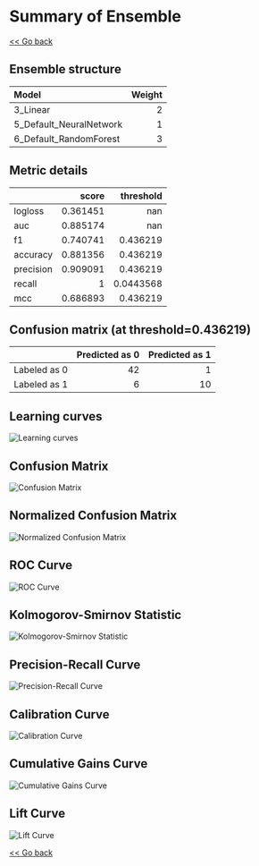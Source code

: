 # Summary of Ensemble

[<< Go back](../README.md)


## Ensemble structure
| Model                   |   Weight |
|:------------------------|---------:|
| 3_Linear                |        2 |
| 5_Default_NeuralNetwork |        1 |
| 6_Default_RandomForest  |        3 |

## Metric details
|           |    score |   threshold |
|:----------|---------:|------------:|
| logloss   | 0.361451 | nan         |
| auc       | 0.885174 | nan         |
| f1        | 0.740741 |   0.436219  |
| accuracy  | 0.881356 |   0.436219  |
| precision | 0.909091 |   0.436219  |
| recall    | 1        |   0.0443568 |
| mcc       | 0.686893 |   0.436219  |


## Confusion matrix (at threshold=0.436219)
|              |   Predicted as 0 |   Predicted as 1 |
|:-------------|-----------------:|-----------------:|
| Labeled as 0 |               42 |                1 |
| Labeled as 1 |                6 |               10 |

## Learning curves
![Learning curves](learning_curves.png)
## Confusion Matrix

![Confusion Matrix](confusion_matrix.png)


## Normalized Confusion Matrix

![Normalized Confusion Matrix](confusion_matrix_normalized.png)


## ROC Curve

![ROC Curve](roc_curve.png)


## Kolmogorov-Smirnov Statistic

![Kolmogorov-Smirnov Statistic](ks_statistic.png)


## Precision-Recall Curve

![Precision-Recall Curve](precision_recall_curve.png)


## Calibration Curve

![Calibration Curve](calibration_curve_curve.png)


## Cumulative Gains Curve

![Cumulative Gains Curve](cumulative_gains_curve.png)


## Lift Curve

![Lift Curve](lift_curve.png)



[<< Go back](../README.md)
